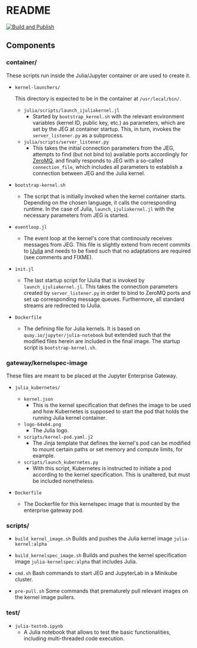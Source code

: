 # README

[![Build and Publish](https://github.com/eodcgmbh/julia-jeg-kernel/actions/workflows/build-publish.yml/badge.svg?event=push)](https://github.com/eodcgmbh/julia-jeg-kernel/actions/workflows/build-publish.yml)

## Components

### container/

These scripts run inside the Julia/Jupyter container or are used to create it.

* `kernel-launchers/`

  This directory is expected to be in the container at `/usr/local/bin/`.

  * `julia/scripts/launch_ijuliakernel.jl`
    * Started by `bootstrap_kernel.sh` with the relevant environment variables (kernel ID, public key, etc.) as parameters, which are set by the JEG at container startup. This, in turn, invokes the `server_listener.py` as a subprocess.
  * `julia/scripts/server_listener.py`
    * This takes the initial connection parameters from the JEG, attempts to find (but not bind to) available ports accordingly for [ZeroMQ](https://zeromq.org/), and finally responds to JEG with a so-called `connection_file`, which includes all parameters to establish a connection between JEG and the Julia kernel.

* `bootstrap-kernel.sh`

  * The script that is initially invoked when the kernel container starts. Depending on the chosen language, it calls the corresponding runtime. In the case of Julia, `launch_ijuliakernel.jl` with the necessary parameters from JEG is started.

* `eventloop.jl`

  * The event loop at the kernel's core that continously receives messages from JEG. This file is slightly extend from recent commits to [IJulia](https://github.com/JuliaLang/IJulia.jl) and needs to be fixed such that no adaptations are required (see comments and FIXME).

* `init.jl`

  * The last startup script for IJulia that is invoked by `launch_ijuliakernel.jl`. This takes the connection parameters created by `server_listener.py` in order to bind to ZeroMQ ports and set up corresponding message queues. Furthermore, all standard streams are redirected to IJulia.

* `Dockerfile`
  * The defining file for Julia kernels. It is based on `quay.io/jupyter/julia-notebook` but extended such that the modified files herein are included in the final image. The startup script is `bootstrap-kernel.sh`.


### gateway/kernelspec-image

These files are meant to be placed at the Jupyter Enterprise Gateway.

* `julia_kubernetes/`
  * `kernel.json`
    * This is the kernel specification that defines the image to be used and how Kubernetes is supposed to start the pod that holds the running Julia kernel container.
  * `logo-64x64.png`
    * The Julia logo.
  * `scripts/kernel-pod.yaml.j2`
    * The Jinja template that defines the kernel's pod can be modified to mount certain paths or set memory and compute limits, for example.
  * `scripts/launch_kubernetes.py`
    * With this script, Kubernetes is instructed to initiate a pod according to the kernel specification. This is unaltered, but must be included nonetheless.


* `Dockerfile`
  * The Dockerfile for this kernelspec image that is mounted by the enterprise gateway pod.

### scripts/

* `build_kernel_image.sh`
  Builds and pushes the Julia kernel image `julia-kernel:alpha`

* `build_kernelspec_image.sh`
  Builds and pushes the kernel specification image `julia-kernelspec:alpha` that includes Julia.

* `cmd.sh`
  Bash commands to start JEG and JupyterLab in a Minikube cluster.

* `pre-pull.sh`
  Some commands that prematurely pull relevant images on the kernel image pullers.

### test/

* `julia-testnb.ipynb`
  * A Julia notebook that allows to test the basic functionalities, including multi-threaded code execution.
